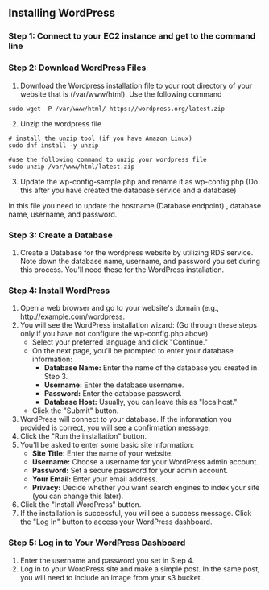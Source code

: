 ## Installing WordPress 

### Step 1: Connect to your EC2 instance and get to the command line

### Step 2: Download WordPress Files

1. Download the Wordpress installation file to your root directory of your website that is (/var/www/html). Use the following command 

```
sudo wget -P /var/www/html/ https://wordpress.org/latest.zip

```

2. Unzip the wordpress file 

```
# install the unzip tool (if you have Amazon Linux)
sudo dnf install -y unzip 

#use the following command to unzip your wordpress file
sudo unzip /var/www/html/latest.zip

```
3. Update the wp-config-sample.php and rename it as wp-config.php (Do this after you have created the database service and a database)

In this file you need to update the hostname (Database endpoint) , database name, username, and password.


### Step 3: Create a Database

1. Create a Database for the wordpress website by utilizing RDS service.  Note down the database name, username, and password you set during this process. You'll need these for the WordPress installation. 

### Step 4: Install WordPress

1. Open a web browser and go to your website's domain (e.g., http://example.com/wordpress.
2. You will see the WordPress installation wizard: (Go through these steps only if you have not configure the wp-config.php above)
   - Select your preferred language and click "Continue."
   - On the next page, you'll be prompted to enter your database information:
     - **Database Name:** Enter the name of the database you created in Step 3.
     - **Username:** Enter the database username.
     - **Password:** Enter the database password.
     - **Database Host:** Usually, you can leave this as "localhost."
   - Click the "Submit" button.
3. WordPress will connect to your database. If the information you provided is correct, you will see a confirmation message.
4. Click the "Run the installation" button.
5. You'll be asked to enter some basic site information:
   - **Site Title:** Enter the name of your website.
   - **Username:** Choose a username for your WordPress admin account.
   - **Password:** Set a secure password for your admin account.
   - **Your Email:** Enter your email address.
   - **Privacy:** Decide whether you want search engines to index your site (you can change this later).
6. Click the "Install WordPress" button.
7. If the installation is successful, you will see a success message. Click the "Log In" button to access your WordPress dashboard.

### Step 5: Log in to Your WordPress Dashboard

1. Enter the username and password you set in Step 4.
2. Log in to your WordPress site and make a simple post. In the same post, you will need to include an image from your s3 bucket. 

